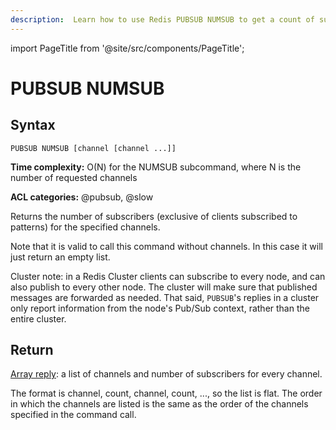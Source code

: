 ```yaml
---
description:  Learn how to use Redis PUBSUB NUMSUB to get a count of subscriptions for specific channels in your Pub/Sub system.
---
```

import PageTitle from '@site/src/components/PageTitle';

# PUBSUB NUMSUB

<PageTitle title="Redis PUBSUB NUMSUB Command (Documentation) | Dragonfly" />

## Syntax

    PUBSUB NUMSUB [channel [channel ...]]

**Time complexity:** O(N) for the NUMSUB subcommand, where N is the number of requested channels

**ACL categories:** @pubsub, @slow

Returns the number of subscribers (exclusive of clients subscribed to patterns) for the specified channels.

Note that it is valid to call this command without channels. In this case it will just return an empty list.

Cluster note: in a Redis Cluster clients can subscribe to every node, and can also publish to every other node. The cluster will make sure that published messages are forwarded as needed. That said, `PUBSUB`'s replies in a cluster only report information from the node's Pub/Sub context, rather than the entire cluster.

## Return

[Array reply](https://redis.io/docs/latest/develop/reference/protocol-spec/#arrays): a list of channels and number of subscribers for every channel.

The format is channel, count, channel, count, ..., so the list is flat. The order in which the channels are listed is the same as the order of the channels specified in the command call.
